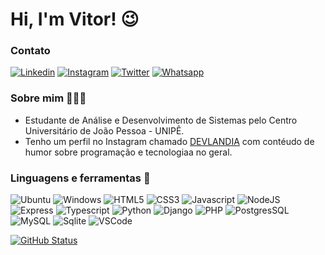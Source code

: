 # Hi, I'm Vitor! 😉

### Contato
[![Linkedin](https://img.shields.io/badge/LinkedIn-0077B5?style=for-the-badge&logo=linkedin&logoColor=white)](https://www.linkedin.com/in/vitorfigueiredopb/)
[![Instagram](https://img.shields.io/badge/Instagram-E4405F?style=for-the-badge&logo=instagram&logoColor=white)](https://twitter.com/vitorfigueiredopb)
[![Twitter](https://img.shields.io/badge/Twitter-1DA1F2?style=for-the-badge&logo=twitter&logoColor=white)](https://twitter.com/vitordeveloper)
[![Whatsapp](https://img.shields.io/badge/WhatsApp-25D366?style=for-the-badge&logo=whatsapp&logoColor=white)](https://api.whatsapp.com/send?phone=5583981987597&text=Ol%C3%A1%20Vitor!%20Vi%20seu%20GitHub%20e%20quero%20conversar%20com%20voc%C3%AA.)

### Sobre mim 📧👨‍💻

- Estudante de Análise e Desenvolvimento de Sistemas pelo Centro Universitário de João Pessoa - UNIPÊ.
- Tenho um perfil no Instagram chamado [DEVLANDIA](https://www.instagram.com/devlandia) com contéudo de humor sobre programação e tecnologiaa no geral.

### Linguagens e ferramentas 📧

![Ubuntu](https://img.shields.io/badge/Ubuntu-E95420?style=for-the-badge&logo=ubuntu&logoColor=white)
![Windows](https://img.shields.io/badge/Windows-0078D6?style=for-the-badge&logo=windows&logoColor=white)
![HTML5](https://img.shields.io/badge/HTML5-E34F26?style=for-the-badge&logo=html5&logoColor=white)
![CSS3](https://img.shields.io/badge/CSS3-1572B6?style=for-the-badge&logo=css3&logoColor=white)
![Javascript](https://img.shields.io/badge/JavaScript-F7DF1E?style=for-the-badge&logo=javascript&logoColor=black)
![NodeJS](https://img.shields.io/badge/Node.js-43853D?style=for-the-badge&logo=node.js&logoColor=white)
![Express](https://img.shields.io/badge/Express.js-000000?style=for-the-badge&logo=express&logoColor=white)
![Typescript](https://img.shields.io/badge/TypeScript-007ACC?style=for-the-badge&logo=typescript&logoColor=white)
![Python](https://img.shields.io/badge/Python-14354C?style=for-the-badge&logo=python&logoColor=white)
![Django](https://img.shields.io/badge/Django-092E20?style=for-the-badge&logo=django&logoColor=white)
![PHP](https://img.shields.io/badge/PHP-777BB4?style=for-the-badge&logo=php&logoColor=white)
![PostgresSQL](https://img.shields.io/badge/PostgreSQL-316192?style=for-the-badge&logo=postgresql&logoColor=white)
![MySQL](https://img.shields.io/badge/MySQL-00000F?style=for-the-badge&logo=mysql&logoColor=white)
![Sqlite](https://img.shields.io/badge/SQLite-07405E?style=for-the-badge&logo=sqlite&logoColor=white)
![VSCode](https://img.shields.io/badge/Visual_Studio_Code-0078D4?style=for-the-badge&logo=visual%20studio%20code&logoColor=white)
    
[![GitHub Status](https://github-readme-stats.vercel.app/api?username=vitorfigueiredopb&show_icons=true&theme=radical)](https://github.com/anuraghazra/github-readme-stats)
